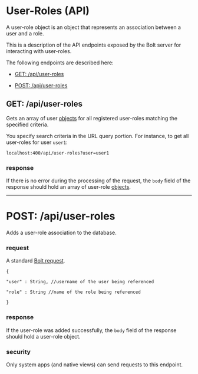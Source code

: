 # User-Roles \(API\)

A user-role object is an object that represents an association between a user and a role.

This is a description of the API endpoints exposed by the Bolt server for interacting with user-roles.

The following endpoints are described here:

* [GET: \/api\/user-roles](#get-apiuser-roles)

* [POST: \/api\/user-roles](#post-apiuser-roles)


## GET: \/api\/user-roles

Gets an array of user [objects](/objects.md) for all registered user-roles matching the specified criteria.

You specify search criteria in the URL query portion. For instance, to get all user-roles for user `user1`:

`localhost:400/api/user-roles?user=user1`

### response

If there is no error during the processing of the request, the `body` field of the response should hold an array of user-role [objects](objects.md).

---

# POST: \/api\/user-roles

Adds a user-role association to the database.

### request

A standard [Bolt request](bolt-request.md).

`{`

`"user" : String, //username of the user being referenced`

`"role" : String //name of the role being referenced`

`}`

### response

If the user-role was added successfully, the `body` field of the response should hold a user-role object.

### security

Only system apps \(and native views\) can send requests to this endpoint.

